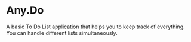 # Any.Do
A basic To Do List application that helps you to keep track of everything. You can handle different lists simultaneously.

